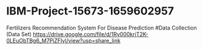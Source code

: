 # IBM-Project-15673-1659602957
Fertilizers Recommendation System For Disease Prediction
#Data Collection (Data Set)
https://drive.google.com/file/d/1Ry000krjT2K-0LEuObTBg6_M7PjZFIyl/view?usp=share_link
